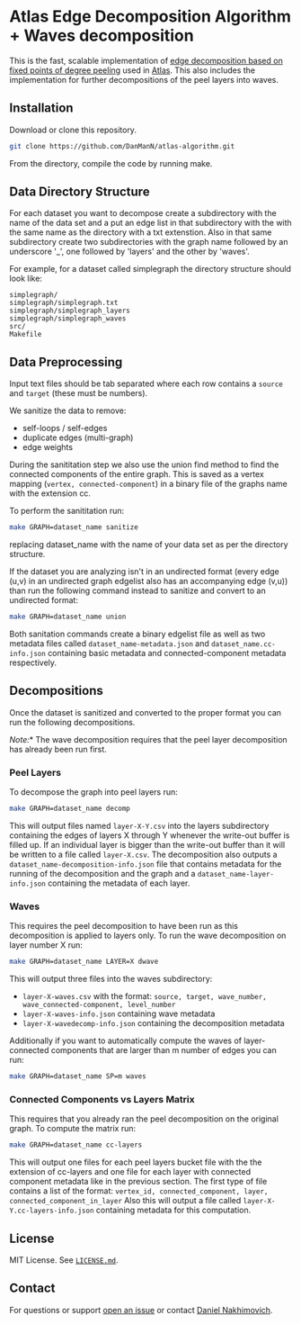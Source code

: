 # Atlas Edge Decomposition Algorithm + Waves decomposition

This is the fast, scalable implementation of [edge decomposition based on fixed points of degree peeling][edge-decomp] used in [Atlas][atlas].
This also includes the implementation for further decompositions of the peel layers into waves.

## Installation

Download or clone this repository.

```bash
git clone https://github.com/DanManN/atlas-algorithm.git
```

From the directory, compile the code by running make.

## Data Directory Structure

For each dataset you want to decompose create a subdirectory with the name of
the data set and a put an edge list in that subdirectory with the with the same
name as the directory with a txt extenstion. Also in that same subdirectory
create two subdirectories with the graph name followed by an underscore '\_',
one followed by 'layers' and the other by 'waves'.

For example, for a dataset called simplegraph the directory structure should look like:

```
simplegraph/
simplegraph/simplegraph.txt
simplegraph/simplegraph_layers
simplegraph/simplegraph_waves
src/
Makefile
```

## Data Preprocessing

Input text files should be tab separated where each row contains a `source` and
`target` (these must be numbers).

We sanitize the data to remove:

* self-loops / self-edges
* duplicate edges (multi-graph)
* edge weights

During the sanititation step we also use the union find method to find the
connected components of the entire graph. This is saved as a vertex mapping
(`vertex, connected-component`) in a binary file of the graphs name with the
extension cc.

To perform the sanititation run:

```bash
make GRAPH=dataset_name sanitize
```

replacing dataset\_name with the name of your data set as per the directory
structure.

If the dataset you are analyzing isn't in an undirected format (every edge
(u,v) in an undirected graph edgelist also has an accompanying edge (v,u)) than
run the following command instead to sanitize and convert to an undirected
format:

```bash
make GRAPH=dataset_name union
```
Both sanitation commands create a binary edgelist file as well as two metadata
files called `dataset_name-metadata.json` and `dataset_name.cc-info.json`
containing basic metadata and connected-component metadata respectively.

## Decompositions

Once the dataset is sanitized and converted to the proper format you can run
the following decompositions.

**Note*:** The wave decomposition requires that the peel layer decomposition
has already been run first.

### Peel Layers

To decompose the graph into peel layers run:

```bash
make GRAPH=dataset_name decomp
```

This will output files named `layer-X-Y.csv` into the layers subdirectory
containing the edges of layers X through Y whenever the write-out buffer is
filled up.  If an individual layer is bigger than the write-out buffer than it
will be written to a file called `layer-X.csv`. The decomposition also outputs
a `dataset_name-decomposition-info.json` file that contains metadata for the
running of the decomposition and the graph and a `dataset_name-layer-info.json`
containing the metadata of each layer.

### Waves

This requires the peel decomposition to have been run as this decomposition is
applied to layers only.  To run the wave decomposition on layer number X run:

```bash
make GRAPH=dataset_name LAYER=X dwave
```
This will output three files into the waves subdirectory:

- `layer-X-waves.csv` with the format:
`source, target, wave_number, wave_connected-component, level_number`
- `layer-X-waves-info.json` containing wave metadata
- `layer-X-wavedecomp-info.json` containing the decomposition metadata

Additionally if you want to automatically compute the waves of layer-connected components
that are larger than m number of edges you can run:

```bash
make GRAPH=dataset_name SP=m waves
```

### Connected Components vs Layers Matrix

This requires that you already ran the peel decomposition on the original
graph. To compute the matrix run:

```bash
make GRAPH=dataset_name cc-layers
```

This will output one files for each peel layers bucket file with the the
extension of cc-layers and one file for each layer with connected component
metadata like in the previous section. The first type of file contains a list
of the format:
`vertex_id, connected_component, layer, connected_component_in_layer`
Also this will output a file called `layer-X-Y.cc-layers-info.json` containing
metadata for this computation.

## License

MIT License. See [`LICENSE.md`](LICENSE.md).


## Contact

For questions or support [open an issue][issues] or contact [Daniel Nakhimovich][dan].

[edge-decomp]: https://link.springer.com/article/10.1007/s13278-014-0191-7
[atlas]: https://github.com/DanManN/atlas
[dan]: mailto:dnahimov@gmail.com
[issues]: https://github.com/DanManN/atlas-algorithm/issues

